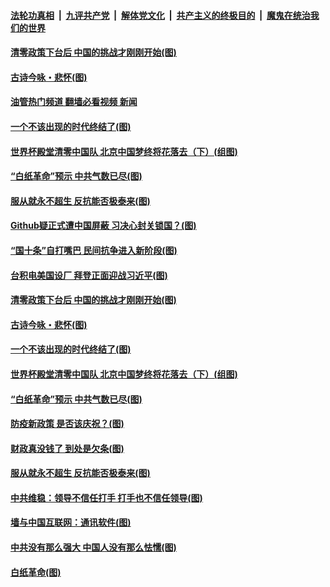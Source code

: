 ####  [法轮功真相](../../../../basic/blob/master/README.md?t=12081702) &nbsp;|&nbsp; [九评共产党](../../../../9ping.md/blob/master/README.md?t=12081702) &nbsp;|&nbsp; [解体党文化](../../../../jtdwh.md/blob/master/README.md?t=12081702)  &nbsp;|&nbsp; [共产主义的终极目的](../../../../gczydzjmd.md/blob/master/README.md?t=12081702) &nbsp;|&nbsp; [魔鬼在统治我们的世界](../../../../mgztzwmdsj.md/blob/master/README.md?t=12081702) 

#### [清零政策下台后 中国的挑战才刚刚开始(图)](../pages/p4/1023599.md?t=12081702) 

#### [古诗今咏・悲怀(图)](../pages/p4/1023591.md?t=12081702) 

#### [油管热门频道 翻墙必看视频 新闻](http://129.146.143.75:81/youtube.html?12081702)

#### [一个不该出现的时代终结了(图)](../pages/p4/1023590.md?t=12081702) 

#### [世界杯殿堂清零中国队 北京中国梦终将花落去（下）(组图)](../pages/p4/1022903.md?t=12081702) 

#### [“白纸革命”预示 中共气数已尽(图)](../pages/p4/1023516.md?t=12081702) 

#### [服从就永不超生 反抗能否极泰来(图)](../pages/p4/1023510.md?t=12081702) 

#### [Github疑正式遭中国屏蔽 习决心封关锁国？(图)](../pages/p4/1023613.md?t=12081702) 

#### [“国十条”自打嘴巴 民间抗争进入新阶段(图)](../pages/p4/1023608.md?t=12081702) 

#### [台积电美国设厂 拜登正面迎战习近平(图)](../pages/p4/1023600.md?t=12081702) 

#### [清零政策下台后 中国的挑战才刚刚开始(图)](../pages/p4/1023599.md?t=12081702) 

#### [古诗今咏・悲怀(图)](../pages/p4/1023591.md?t=12081702) 

#### [一个不该出现的时代终结了(图)](../pages/p4/1023590.md?t=12081702) 

#### [世界杯殿堂清零中国队 北京中国梦终将花落去（下）(组图)](../pages/p4/1022903.md?t=12081702) 



#### [“白纸革命”预示 中共气数已尽(图)](../pages/p4/1023516.md?t=12081702) 

#### [防疫新政策 是否该庆祝？(图)](../pages/p4/1023515.md?t=12081702) 

#### [财政真没钱了 到处是欠条(图)](../pages/p4/1023511.md?t=12081702) 

#### [服从就永不超生 反抗能否极泰来(图)](../pages/p4/1023510.md?t=12081702) 

#### [中共维稳：领导不信任打手 打手也不信任领导(图)](../pages/p4/1023504.md?t=12081702) 

#### [墙与中国互联网：通讯软件(图)](../pages/p4/1023498.md?t=12081702) 




#### [中共没有那么强大 中国人没有那么怯懦(图)](../pages/p4/1023425.md?t=12081702) 

#### [白纸革命(图)](../pages/p4/1023423.md?t=12081702) 

<img src='http://gfw-breaker.win/goodnews/indexes/p4.md' width='0px' height='0px'/>
